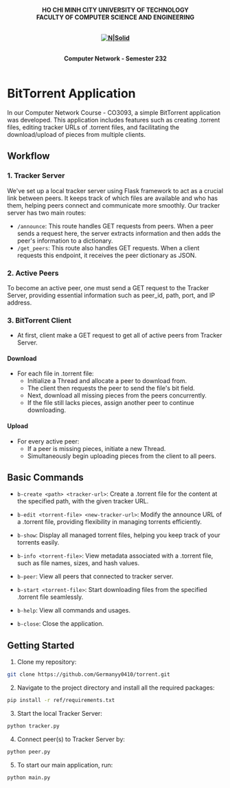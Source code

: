 <strong><div align="center">
HO CHI MINH CITY
UNIVERSITY OF TECHNOLOGY
<br />
FACULTY OF COMPUTER SCIENCE AND ENGINEERING
<br />
<br />

[![N|Solid](https://upload.wikimedia.org/wikipedia/commons/thumb/d/de/HCMUT_official_logo.png/238px-HCMUT_official_logo.png)](https://hcmut.edu.vn/)
<br /></strong>
<br />

**Computer Network - Semester 232**
<br/>
<br/>

</div>

# BitTorrent Application

In our Computer Network Course - CO3093, a simple BitTorrent application was developed. This application includes features such as creating .torrent files, editing tracker URLs of .torrent files, and facilitating the download/upload of pieces from multiple clients.

## Workflow

### 1. Tracker Server

We've set up a local tracker server using Flask framework to act as a crucial link between peers. It keeps track of which files are available and who has them, helping peers connect and communicate more smoothly. Our tracker server has two main routes:

- ```/announce```: This route handles GET requests from peers. When a peer sends a request here, the server extracts information and then adds the peer's information to a dictionary.
- ```/get_peers```: This route also handles GET requests. When a client requests this endpoint, it receives the peer dictionary as JSON.


### 2. Active Peers

To become an active peer, one must send a GET request to the Tracker Server, providing essential information such as peer_id, path, port, and IP address.

### 3. BitTorrent Client

- At first, client make a GET request to get all of active peers from Tracker Server.

#### Download

- For each file in .torrent file:
  - Initialize a Thread and allocate a peer to download from.
  - The client then requests the peer to send the file's bit field.
  - Next, download all missing pieces from the peers concurrently.
  - If the file still lacks pieces, assign another peer to continue downloading.

#### Upload
- For every active peer:
  - If a peer is missing pieces, initiate a new Thread.
  - Simultaneously begin uploading pieces from the client to all peers.


## Basic Commands

- ```b-create <path> <tracker-url>```: Create a .torrent file for the content at the specified path, with the given tracker URL.

- ```b-edit <torrent-file> <new-tracker-url>```: Modify the announce URL of a .torrent file, providing flexibility in managing torrents efficiently.

- ```b-show```: Display all managed torrent files, helping you keep track of your torrents easily.

- ```b-info <torrent-file>```: View metadata associated with a .torrent file, such as file names, sizes, and hash values.

- ```b-peer```: View all peers that connected to tracker server.

- ```b-start <torrent-file>```: Start downloading files from the specified .torrent file seamlessly.

- ```b-help```: View all commands and usages.

- ```b-close```: Close the application.


## Getting Started

1. Clone my repository:

```bash
git clone https://github.com/Germanyy0410/torrent.git
```

2. Navigate to the project directory and install all the required packages:

```bash
pip install -r ref/requirements.txt
```

3. Start the local Tracker Server:

```bash
python tracker.py
```

4. Connect peer(s) to Tracker Server by:

 ```bash
python peer.py
```

5. To start our main application, run:

 ```bash
python main.py
```


